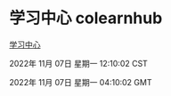 # 学习中心 colearnhub
[学习中心](http://59.174.11.233:56308/colearnhub/)

2022年 11月 07日 星期一 12:10:02 CST

2022年 11月 07日 星期一 04:10:02 GMT
